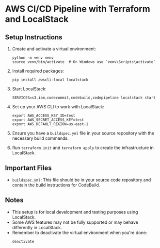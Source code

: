 # AWS CI/CD Pipeline with Terraform and LocalStack

## Setup Instructions

1. Create and activate a virtual environment:
   ```
   python -m venv venv
   source venv/bin/activate  # On Windows use `venv\Scripts\activate`
   ```

2. Install required packages:
   ```
   pip install awscli-local localstack
   ```

3. Start LocalStack:
   ```
   SERVICES=s3,iam,codecommit,codebuild,codepipeline localstack start
   ```

4. Set up your AWS CLI to work with LocalStack:
   ```
   export AWS_ACCESS_KEY_ID=test
   export AWS_SECRET_ACCESS_KEY=test
   export AWS_DEFAULT_REGION=us-east-1
   ```

5. Ensure you have a `buildspec.yml` file in your source repository with the necessary build commands.

6. Run `terraform init` and `terraform apply` to create the infrastructure in LocalStack.

## Important Files

- `buildspec.yml`: This file should be in your source code repository and contain the build instructions for CodeBuild.

## Notes

- This setup is for local development and testing purposes using LocalStack.
- Some AWS features may not be fully supported or may behave differently in LocalStack.
- Remember to deactivate the virtual environment when you're done:
  ```
  deactivate
  ```
